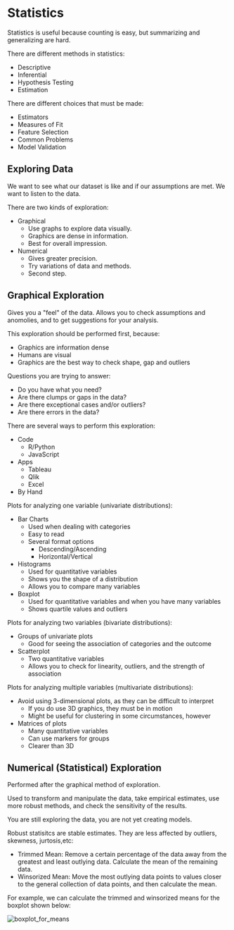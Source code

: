 # Statistics
Statistics is useful because counting is easy, but summarizing and generalizing are hard.

There are different methods in statistics:
- Descriptive
- Inferential
- Hypothesis Testing
- Estimation

There are different choices that must be made:
- Estimators
- Measures of Fit
- Feature Selection
- Common Problems
- Model Validation

## Exploring Data
We want to see what our dataset is like and if our assumptions are met. We want to listen to the data.

There  are two kinds of exploration:
- Graphical
  - Use graphs to explore data visually.
  - Graphics are dense in information.
  - Best for overall impression.
- Numerical
  - Gives greater precision. 
  - Try variations of data and methods.
  - Second step.

## Graphical Exploration
Gives you a "feel" of the data. Allows you to check assumptions and anomolies, and to get suggestions for your analysis.

This exploration should be performed first, because:
- Graphics are information dense
- Humans are visual
- Graphics are the best way to check shape, gap and outliers

Questions you are trying to answer:
- Do you have what you need?
- Are there clumps or gaps in the data?
- Are there exceptional cases and/or outliers?
- Are there errors in the data?

There are several ways to perform this exploration:
- Code
  - R/Python
  - JavaScript
- Apps
  - Tableau
  - Qlik
  - Excel
- By Hand

Plots for analyzing one variable (univariate distributions):
- Bar Charts
  - Used when dealing with categories
  - Easy to read
  - Several format options
    - Descending/Ascending
    - Horizontal/Vertical
- Histograms
  - Used for quantitative variables
  - Shows you the shape of a distribution
  - Allows you to compare many variables
- Boxplot
  - Used for quantitative variables and when you have many variables
  - Shows quartile values and outliers

Plots for analyzing two variables (bivariate distributions):
- Groups of univariate plots
  - Good for seeing the association of categories and the outcome
- Scatterplot
  - Two quantitative variables
  - Allows you to check for linearity, outliers, and the strength of association

Plots for analyzing multiple variables (multivariate distributions):
- Avoid using 3-dimensional plots, as they can be difficult to interpret
  - If you do use 3D graphics, they must be in motion
  - Might be useful for clustering in some circumstances, however
- Matrices of plots
  - Many quantitative variables
  - Can use markers for groups
  - Clearer than 3D
## Numerical (Statistical) Exploration
Performed after the graphical method of exploration.

Used to transform and manipulate the data, take empirical estimates, use more robust methods, and check the sensitivity of the results.

You are still exploring the data, you are not yet creating models.

Robust statisitcs are stable estimates. They are less affected by outliers, skewness, jurtosis,etc:
- Trimmed Mean: Remove a certain percentage of the data away from the greatest and least outlying data. Calculate the mean of the remaining data.
- Winsorized Mean: Move the most outlying data points to values closer to the general collection of data points, and then calculate the mean.

For example, we can calculate the trimmed and winsorized means for the boxplot shown below:

![boxplot_for_means](https://user-images.githubusercontent.com/114603848/201523495-2d1f5bff-3c05-4dec-86d7-294471b076e6.png)
